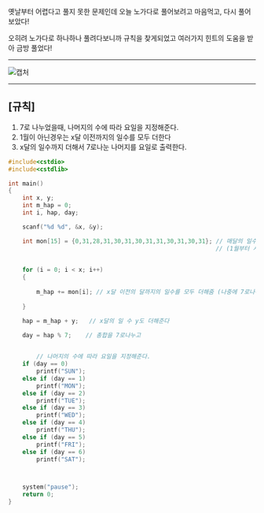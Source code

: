 옛날부터 어렵다고  풀지 못한 문제인데 오늘 노가다로 풀어보려고 마음먹고,
다시 풀어보았다!

오히려 노가다로 하나하나 풀려다보니까 규칙을 찾게되었고 여러가지 힌트의 도움을 받아 금방 풀었다!

-------------------------------------------------------------------------------------------------------------------

![캡처](https://user-images.githubusercontent.com/29946480/56242697-cd492680-60d3-11e9-863c-06f7b45af2cd.JPG)


---------------------------------------------------------------------------------------------------------------------

## [규칙]

1. 7로 나누었을때, 나머지의 수에 따라 요일을 지정해준다.
2. 1월이 아닌경우는 x달 이전까지의 일수를 모두 더한다
3. x달의 일수까지 더해서 7로나눈 나머지를 요일로 출력한다.

```c
#include<cstdio>
#include<cstdlib>

int main()
{
	int x, y;
	int m_hap = 0;
	int i, hap, day;

	scanf("%d %d", &x, &y);

	int mon[15] = {0,31,28,31,30,31,30,31,31,30,31,30,31}; // 매달의 일수를 배열로 저장
	                                                       // (1월부터 시작이기때문에 0번째인덱스 0으로저장)
	

	for (i = 0; i < x; i++)
	{
		
		m_hap += mon[i]; // x달 이전의 달까지의 일수를 모두 더해줌 (나중에 7로나누어서 나머지 값을 요일로 주기위해)
	
	}

	hap = m_hap + y;   // x달의 일 수 y도 더해준다 
  
	day = hap % 7;    // 총합을 7로나누고


        // 나머지의 수에 따라 요일을 지정해준다.
	if (day == 0)
		printf("SUN");
	else if (day == 1)
		printf("MON");
	else if (day == 2)
		printf("TUE");
	else if (day == 3)
		printf("WED");
	else if (day == 4)
		printf("THU");
	else if (day == 5)
		printf("FRI");
	else if (day == 6)
		printf("SAT");



	system("pause");
	return 0;
}
```
